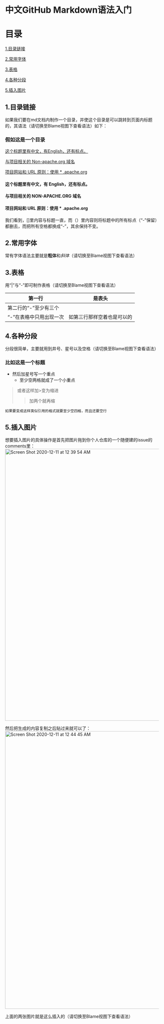 # 中文GitHub Markdown语法入门

# 目录

[1.目录链接](#1目录链接)

[2.常用字体](#2常用字体)

[3.表格](#3表格)

[4.各种分段](#4各种分段)

[5.插入图片](#5插入图片)

## 1.目录链接

如果我们要在md文档内制作一个目录，并使这个目录是可以跳转到页面内标题的，其语法（请切换至Blame视图下查看语法）如下：

### 假如这是一个目录

[这个标题里有中文，有English，还有标点。](#这个标题里有中文有-English还有标点)

[与项目相关的 Non-apache.org 域名](#与项目相关的-non-apacheorg-域名)

[项目网站和 URL 原则：使用 * .apache.org](#项目网站和-url-原则使用--apacheorg)

#### 这个标题里有中文，有 English，还有标点。
#### 与项目相关的 NON-APACHE.ORG 域名
#### 项目网站和 URL 原则：使用 * .apache.org

我们看到，[]里内容与标题一直，而（）里内容则将标题中的所有标点（“-”保留）都删去，而把所有空格都换成“-”，其余保持不变。

## 2.常用字体

常有字体语法主要就是**粗体**和*斜体*（请切换至Blame视图下查看语法）

## 3.表格

用“|”与“-”即可制作表格（请切换至Blame视图下查看语法）

|第一行|是表头|
|---|---|
|第二行的“-”至少有三个||
|“-”在表格中只用出现一次|如第三行那样空着也是可以的|

## 4.各种分段

分段很简单，主要就用到井号、星号以及空格（请切换至Blame视图下查看语法）

### 比如这是一个标题
* 然后加星号写一个重点
  * 至少空两格就成了一个小重点
   
> 或者这样加>变为缩进
>> 加两个就再缩

    如果要变成这样类似引用的格式就要至少空四格，而且还要空行
    
## 5.插入图片

想要插入图片的具体操作是首先把图片拖到你个人仓库的一个随便建的issue的comments里：
<img width="891" alt="Screen Shot 2020-12-11 at 12 39 54 AM" src="https://user-images.githubusercontent.com/69114052/101801609-7f572100-3b49-11eb-8e22-361e6236d338.png">

然后把生成的内容复制之后贴过来就可以了：
<img width="910" alt="Screen Shot 2020-12-11 at 12 44 45 AM" src="https://user-images.githubusercontent.com/69114052/101802151-1623dd80-3b4a-11eb-82c0-bca8cabb356e.png">

上面的两张图片就是这么插入的（请切换至Blame视图下查看语法）
